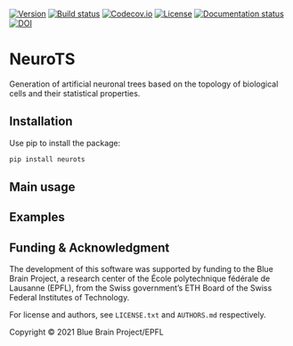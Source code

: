 [![Version](https://img.shields.io/pypi/v/neurots)](https://github.com/BlueBrain/NeuroTS/releases)
[![Build status](https://github.com/BlueBrain/NeuroTS/actions/workflows/run-tox.yml/badge.svg?branch=main)](https://github.com/BlueBrain/NeuroTS/actions)
[![Codecov.io](https://codecov.io/github/BlueBrain/NeuroTS/coverage.svg?branch=master)](https://codecov.io/github/BlueBrain/NeuroTS?branch=master)
[![License](https://img.shields.io/badge/License-GPLv3-blue)](https://github.com/BlueBrain/NeuroTS/blob/master/LICENSE.txt)
[![Documentation status](https://readthedocs.org/projects/neurots/badge/?version=latest)](https://neurots.readthedocs.io/)
[![DOI](https://img.shields.io/badge/DOI-10.1101/2020.04.15.040410-blue)](https://doi.org/10.1101/2020.04.15.040410)


# NeuroTS

Generation of artificial neuronal trees based on the topology of biological cells and their
statistical properties.


## Installation

Use pip to install the package:

```bash
pip install neurots
```

## Main usage


## Examples


## Funding & Acknowledgment

The development of this software was supported by funding to the Blue Brain Project, a research center of the École polytechnique fédérale de Lausanne (EPFL), from the Swiss government’s ETH Board of the Swiss Federal Institutes of Technology.

For license and authors, see `LICENSE.txt` and `AUTHORS.md` respectively.

Copyright © 2021 Blue Brain Project/EPFL
